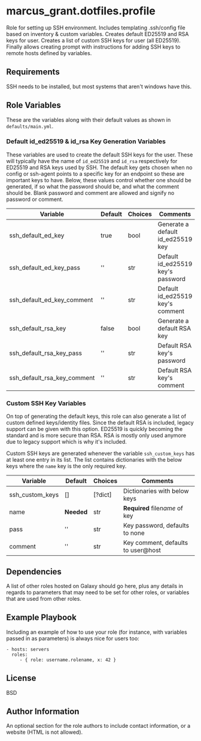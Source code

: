# marcus_grant.dotfiles.profile

Role for setting up SSH environment.
Includes templating .ssh/config file based on inventory & custom variables.
Creates default ED25519 and RSA keys for user.
Creates a list of custom SSH keys for user (all ED25519).
Finally allows creating prompt with instructions for
adding SSH keys to remote hosts defined by variables.

## Requirements

SSH needs to be installed, but most systems that aren't windows have this.

## Role Variables

These are the variables along with
their default values as shown in `defaults/main.yml`.

### Default id_ed25519 & id_rsa Key Generation Variables

These variables are used to create the default SSH keys for the user.
These will typically have the name of `id_ed25519` and `id_rsa` respectively for
ED25519 and RSA keys used by SSH.
The default key gets chosen when no config or ssh-agent points to
a specific key for an endpoint so these are important keys to have.
Below, these values control whether one should be generated,
if so what the password should be, and what the comment should be.
Blank password and comment are allowed and signify no password or comment.

| Variable                    | Default | Choices | Comments                          |
| --------------------------- | ------- | ------- | --------------------------------- |
| ssh_default_ed_key          | true    | bool    | Generate a default id_ed25519 key |
| ssh_default_ed_key_pass     | ''      | str     | Default id_ed25519 key's password |
| ssh_default_ed_key_comment  | ''      | str     | Default id_ed25519 key's comment  |
| ssh_default_rsa_key         | false   | bool    | Generate a default RSA key        |
| ssh_default_rsa_key_pass    | ''      | str     | Default RSA key's password        |
| ssh_default_rsa_key_comment | ''      | str     | Default RSA key's comment         |

### Custom SSH Key Variables

On top of generating the default keys,
this role can also generate a list of custom defined keys/identity files.
Since the default RSA is included, legacy support can be given with this option.
ED25519 is quickly becoming the standard and is more secure than RSA.
RSA is mostly only used anymore due to legacy support
which is why it's included.

Custom SSH keys are generated whenever
the variable `ssh_custom_keys` has at least one entry in its list.
The list contains dictionaries with the below keys where
the `name` key is the only required key.

| Variable        | Default    | Choices | Comments                           |
| --------------- | ---------- | ------- | ---------------------------------- |
| ssh_custom_keys | []         | [?dict] | Dictionaries with below keys       |
| name            | **Needed** | str     | **Required** file*name* of key     |
| pass            | ''         | str     | Key password, defaults to none     |
| comment         | ''         | str     | Key comment, defaults to user@host |


Dependencies
------------

A list of other roles hosted on Galaxy should go here, plus any details in regards to parameters that may need to be set for other roles, or variables that are used from other roles.

Example Playbook
----------------

Including an example of how to use your role (for instance, with variables passed in as parameters) is always nice for users too:

    - hosts: servers
      roles:
         - { role: username.rolename, x: 42 }

License
-------

BSD

Author Information
------------------

An optional section for the role authors to include contact information, or a website (HTML is not allowed).
